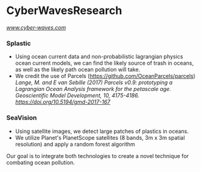 ﻿# CyberWavesResearch 
*www.cyber-waves.com*
### Splastic
- Using ocean current data and non-probabilistic lagrangian physics ocean current models, we can find the likely source of trash in oceans, as well as the likely path ocean pollution will take.
- We credit the use of Parcels (https://github.com/OceanParcels/parcels)
*Lange, M. and E van Sebille (2017) Parcels v0.9: prototyping a Lagrangian Ocean Analysis framework for the petascale age. Geoscientific Model Development, 10, 4175-4186. https://doi.org/10.5194/gmd-2017-167*

### SeaVision
- Using satellite images, we detect large patches of plastics in oceans.
- We utilize Planet's PlanetScope satellites (8 bands, 3m x 3m spatial resolution) and apply a random forest algorithm 


Our goal is to integrate both technologies to create a novel technique for combating ocean pollution.
